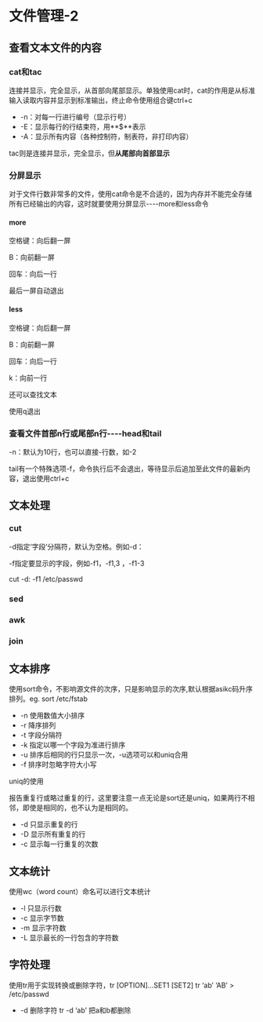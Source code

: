 # 文件管理-2

## 查看文本文件的内容

### cat和tac

连接并显示，完全显示，从首部向尾部显示。单独使用cat时，cat的作用是从标准输入读取内容并显示到标准输出，终止命令使用组合键ctrl+c

- -n：对每一行进行编号（显示行号）
- -E：显示每行的行结束符，用**$**表示
- -A：显示所有内容（各种控制符，制表符，非打印内容）

tac则是连接并显示，完全显示，但**从尾部向首部显示**

### 分屏显示

对于文件行数非常多的文件，使用cat命令是不合适的，因为内存并不能完全存储所有已经输出的内容，这时就要使用分屏显示----more和less命令

#### more

空格键：向后翻一屏

B：向前翻一屏

回车：向后一行

最后一屏自动退出

#### less

空格键：向后翻一屏

B：向前翻一屏

回车：向后一行

k：向前一行

还可以查找文本

使用q退出

### 查看文件首部n行或尾部n行----head和tail

-n：默认为10行，也可以直接-行数，如-2

tail有一个特殊选项-f，命令执行后不会退出，等待显示后追加至此文件的最新内容，退出使用ctrl+c

## 文本处理

### cut

-d指定‘字段’分隔符，默认为空格。例如-d：

-f指定要显示的字段，例如-f1，-f1,3 ，-f1-3

cut  -d: -f1  /etc/passwd

### sed

### awk

### join

## 文本排序

使用sort命令，不影响源文件的次序，只是影响显示的次序,默认根据asikc码升序排列。eg. sort /etc/fstab 

- -n 使用数值大小排序
- -r 降序排列
- -t 字段分隔符
- -k 指定以哪一个字段为准进行排序 
- -u 排序后相同的行只显示一次，-u选项可以和uniq合用
- -f 排序时忽略字符大小写



uniq的使用

报告重复行或略过重复的行，这里要注意一点无论是sort还是uniq，如果两行不相邻，即使是相同的，也不认为是相同的。

- -d 只显示重复的行
- -D 显示所有重复的行
- -c 显示每一行重复的次数

## 文本统计

使用wc（word count）命名可以进行文本统计

- -l 只显示行数
- -c 显示字节数
- -m 显示字符数
- -L  显示最长的一行包含的字符数

## 字符处理

使用tr用于实现转换或删除字符，tr [OPTION]...SET1 [SET2]  tr ‘ab’ ‘AB’ > /etc/passwd

- -d 删除字符 tr -d ‘ab’ 把a和b都删除



